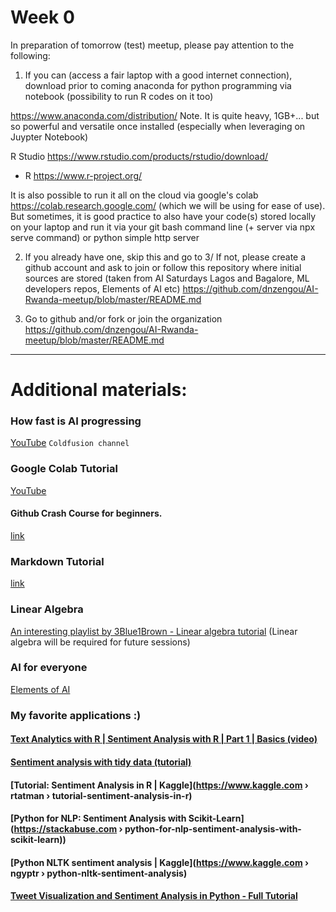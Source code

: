 # Week 0
In preparation of tomorrow (test) meetup, please pay attention to the following:

1. If you can (access a fair laptop with a good internet connection), download prior to coming
anaconda for python programming via notebook (possibility to run R codes on it too)

https://www.anaconda.com/distribution/
Note. It is quite heavy, 1GB+... but so powerful and versatile once installed (especially when leveraging on Juypter Notebook)

R Studio https://www.rstudio.com/products/rstudio/download/
+ R https://www.r-project.org/

It is also possible to run it all on the cloud via google's colab https://colab.research.google.com/
(which we will be using for ease of use). But sometimes, it is good practice to also have your code(s) stored locally on your laptop and run it via your git bash command line (+ server via npx serve command) or python simple http server

2. If you already have one, skip this and go to 3/
If not, please create a github account and ask to join or follow this repository where initial sources are stored (taken from AI Saturdays Lagos and Bagalore, ML developers repos, Elements of AI etc)
https://github.com/dnzengou/AI-Rwanda-meetup/blob/master/README.md

3. Go to github and/or fork or join the organization
https://github.com/dnzengou/AI-Rwanda-meetup/blob/master/README.md

<hr>

# Additional materials:

### How fast is AI progressing
[YouTube](https://youtu.be/mQO2PcEW9BY?t=22)
`Coldfusion channel`

### Google Colab Tutorial
[YouTube](https://youtu.be/f1UK8KPt-KU) 

#### Github Crash Course for beginners.
[link](https://www.youtube.com/watch?v=SWYqp7iY_Tc)

### Markdown Tutorial
[link](https://www.markdowntutorial.com/)

### Linear Algebra
[An interesting playlist by 3Blue1Brown - Linear algebra tutorial](https://www.youtube.com/watch?v=fNk_zzaMoSs&list=PLZHQObOWTQDPD3MizzM2xVFitgF8hE_ab) (Linear algebra will be required for future sessions)

### AI for everyone
[Elements of AI](https://docs.google.com/presentation/d/1aI_iMSnQomuiZe7ZcUEcV4EmUeJqzo0zFc6-TEVbZiU/)

### My favorite applications :)
#### [Text Analytics with R | Sentiment Analysis with R | Part 1 | Basics (video)](https://youtu.be/y21yWgMWMc8)
#### [Sentiment analysis with tidy data (tutorial)](https://www.tidytextmining.com/sentiment.html)
#### [Tutorial: Sentiment Analysis in R | Kaggle](https://www.kaggle.com › rtatman › tutorial-sentiment-analysis-in-r)
#### [Python for NLP: Sentiment Analysis with Scikit-Learn](https://stackabuse.com › python-for-nlp-sentiment-analysis-with-scikit-learn))
#### [Python NLTK sentiment analysis | Kaggle](https://www.kaggle.com › ngyptr › python-nltk-sentiment-analysis)
#### [Tweet Visualization and Sentiment Analysis in Python - Full Tutorial](https://youtu.be/1gQ6uG5Ujiw)
